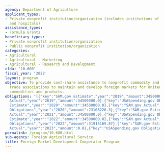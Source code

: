 ```yaml
---
agency: Department of Agriculture
applicant_types:
- Private nonprofit institution/organization (includes institutions of higher education
  and hospitals)
assistance_types:
- Formula Grants
beneficiary_types:
- Private nonprofit institution/organization
- Public nonprofit institution/organization
categories:
- Agricultural
- Agricultural - Marketing
- Agricultural - Research and Development
cfda: '10.600'
fiscal_year: '2022'
layout: program
objective: To provide cost-share assistance to nonprofit commodity and agricultural
  trade associations to maintain and develop foreign markets for United States agricultural
  commodities and products.
obligations: '[{"key":"SAM.gov Estimate","year":"2019","amount":34500000.0},{"key":"SAM.gov
  Actual","year":"2019","amount":34500000.0},{"key":"USASpending.gov Obligations","year":"2019","amount":26218947.98},{"key":"SAM.gov
  Estimate","year":"2020","amount":34500000.0},{"key":"SAM.gov Actual","year":"2020","amount":34500000.0},{"key":"USASpending.gov
  Obligations","year":"2020","amount":23108226.3},{"key":"SAM.gov Estimate","year":"2021","amount":34500000.0},{"key":"SAM.gov
  Actual","year":"2021","amount":34500000.0},{"key":"USASpending.gov Obligations","year":"2021","amount":22497347.07},{"key":"SAM.gov
  Estimate","year":"2022","amount":34500000.0},{"key":"SAM.gov Actual","year":"2022","amount":34500000.0},{"key":"USASpending.gov
  Obligations","year":"2022","amount":31915169.87},{"key":"SAM.gov Estimate","year":"2023","amount":34500000.0},{"key":"SAM.gov
  Actual","year":"2023","amount":0.0},{"key":"USASpending.gov Obligations","year":"2023","amount":21397164.57}]'
permalink: /program/10.600.html
sub-agency: Foreign Agricultural Service
title: Foreign Market Development Cooperator Program
---
```

